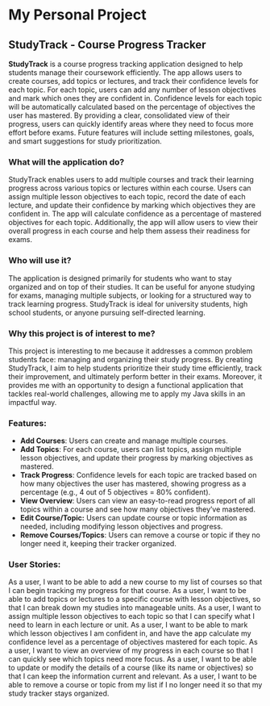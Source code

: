 # My Personal Project
##  StudyTrack - Course Progress Tracker

**StudyTrack** is a course progress tracking application designed to help students manage their coursework efficiently. The app allows users to create courses, add topics or lectures, and track their confidence levels for each topic. For each topic, users can add any number of lesson objectives and mark which ones they are confident in. Confidence levels for each topic will be automatically calculated based on the percentage of objectives the user has mastered. By providing a clear, consolidated view of their progress, users can quickly identify areas where they need to focus more effort before exams. Future features will include setting milestones, goals, and smart suggestions for study prioritization.

### What will the application do?
StudyTrack enables users to add multiple courses and track their learning progress across various topics or lectures within each course. Users can assign multiple lesson objectives to each topic, record the date of each lecture, and update their confidence by marking which objectives they are confident in. The app will calculate confidence as a percentage of mastered objectives for each topic. Additionally, the app will allow users to view their overall progress in each course and help them assess their readiness for exams.

### Who will use it?
The application is designed primarily for students who want to stay organized and on top of their studies. It can be useful for anyone studying for exams, managing multiple subjects, or looking for a structured way to track learning progress. StudyTrack is ideal for university students, high school students, or anyone pursuing self-directed learning.

### Why this project is of interest to me?
This project is interesting to me because it addresses a common problem students face: managing and organizing their study progress. By creating StudyTrack, I aim to help students prioritize their study time efficiently, track their improvement, and ultimately perform better in their exams. Moreover, it provides me with an opportunity to design a functional application that tackles real-world challenges, allowing me to apply my Java skills in an impactful way.

### Features:
- **Add Courses**: Users can create and manage multiple courses.
- **Add Topics**: For each course, users can list topics, assign multiple lesson objectives, and update their progress by marking objectives as mastered.
- **Track Progress**: Confidence levels for each topic are tracked based on how many objectives the user has mastered, showing progress as a percentage (e.g., 4 out of 5 objectives = 80% confident).
- **View Overview**: Users can view an easy-to-read progress report of all topics within a course and see how many objectives they’ve mastered.
- **Edit Course/Topic:** Users can update course or topic information as needed, including modifying lesson objectives and progress.
- **Remove Courses/Topics**: Users can remove a course or topic if they no longer need it, keeping their tracker organized.

### User Stories:
As a user, I want to be able to add a new course to my list of courses so that I can begin tracking my progress for that course.
As a user, I want to be able to add topics or lectures to a specific course with lesson objectives, so that I can break down my studies into manageable units.
As a user, I want to assign multiple lesson objectives to each topic so that I can specify what I need to learn in each lecture or unit.
As a user, I want to be able to mark which lesson objectives I am confident in, and have the app calculate my confidence level as a percentage of objectives mastered for each topic.
As a user, I want to view an overview of my progress in each course so that I can quickly see which topics need more focus.
As a user, I want to be able to update or modify the details of a course (like its name or objectives) so that I can keep the information current and relevant.
As a user, I want to be able to remove a course or topic from my list if I no longer need it so that my study tracker stays organized.